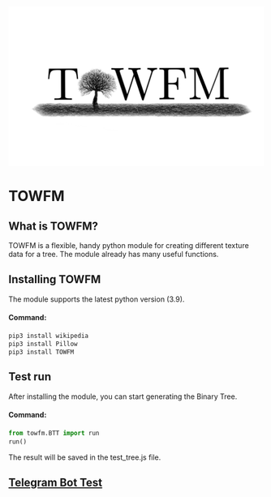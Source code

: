 ![Logo](https://raw.githubusercontent.com/Maxython/TOWFM/main/IMG_GIF/4995c55f-8b54-438f-bdc2-5bc179fc0e4a.png)

# TOWFM

## What is TOWFM?
TOWFM is a flexible, handy python module for creating different texture data for a tree. The module already has many useful functions.

## Installing TOWFM
The module supports the latest python version (3.9).
#### Command:
```
pip3 install wikipedia
pip3 install Pillow
pip3 install TOWFM
```

## Test run
After installing the module, you can start generating the Binary Tree.
#### Command:
```Python
from towfm.BTT import run
run()
```
The result will be saved in the test_tree.js file.

## [Telegram Bot Test](https://github.com/Maxython/TOWFM/tree/main/bot)
